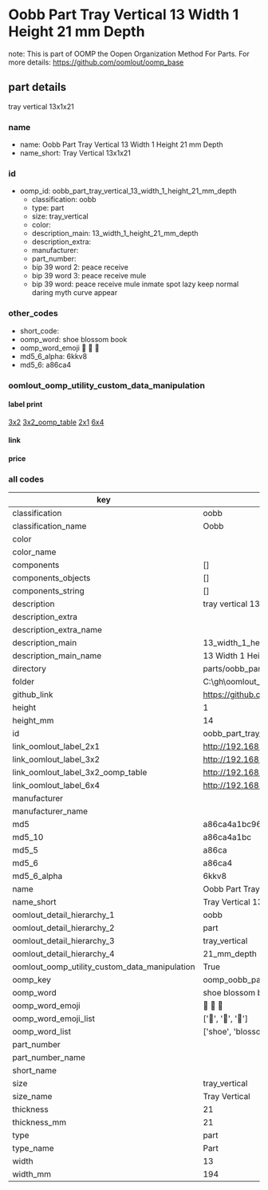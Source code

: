 # Oobb Part Tray Vertical 13 Width 1 Height 21 mm Depth  

note: This is part of OOMP the Oopen Organization Method For Parts. For more details: https://github.com/oomlout/oomp_base

##  part details
  



tray vertical 13x1x21



### name
* name: Oobb Part Tray Vertical 13 Width 1 Height 21 mm Depth
* name_short: Tray Vertical 13x1x21 
### id
* oomp_id: oobb_part_tray_vertical_13_width_1_height_21_mm_depth
  * classification: oobb
  * type: part
  * size: tray_vertical
  * color: 
  * description_main: 13_width_1_height_21_mm_depth
  * description_extra: 
  * manufacturer: 
  * part_number: 
  * bip 39 word 2: peace receive
  * bip 39 word 3: peace receive mule
  * bip 39 word: peace receive mule inmate spot lazy keep normal daring myth curve appear

### other_codes
* short_code: 
* oomp_word: shoe blossom book
* oomp_word_emoji :shoe: :blossom: :book:
* md5_6_alpha: 6kkv8
* md5_6: a86ca4






### oomlout_oomp_utility_custom_data_manipulation
#### label print
[3x2](http://192.168.1.245:1112/?label=oomp%206kkv8)
[3x2_oomp_table](http://192.168.1.108:1112/?label=oomp%206kkv8)
[2x1](http://192.168.1.242:1112/?label=oomp%206kkv8)
[6x4](http://192.168.1.55:1112/?label=oomp%206kkv8)    

#### link

                              

#### price







### all codes 
| key | value |  
| --- | --- |  
| classification | oobb |  
| classification_name | Oobb |  
| color |  |  
| color_name |  |  
| components | [] |  
| components_objects | [] |  
| components_string | [] |  
| description | tray vertical 13x1x21 |  
| description_extra |  |  
| description_extra_name |  |  
| description_main | 13_width_1_height_21_mm_depth |  
| description_main_name | 13 Width 1 Height 21 mm Depth |  
| directory | parts/oobb_part_tray_vertical_13_width_1_height_21_mm_depth |  
| folder | C:\gh\oomlout_oobb_version_4_generated_parts\parts\oobb_part_tray_vertical_13_width_1_height_21_mm_depth |  
| github_link | https://github.com/oomlout/oomlout_oomp_part_src/tree/main/parts/oobb_part_tray_vertical_13_width_1_height_21_mm_depth |  
| height | 1 |  
| height_mm | 14 |  
| id | oobb_part_tray_vertical_13_width_1_height_21_mm_depth |  
| link_oomlout_label_2x1 | http://192.168.1.242:1112/?label=oomp%206kkv8 |  
| link_oomlout_label_3x2 | http://192.168.1.245:1112/?label=oomp%206kkv8 |  
| link_oomlout_label_3x2_oomp_table | http://192.168.1.108:1112/?label=oomp%206kkv8 |  
| link_oomlout_label_6x4 | http://192.168.1.55:1112/?label=oomp%206kkv8 |  
| manufacturer |  |  
| manufacturer_name |  |  
| md5 | a86ca4a1bc962f39f9e9674522ace50e |  
| md5_10 | a86ca4a1bc |  
| md5_5 | a86ca |  
| md5_6 | a86ca4 |  
| md5_6_alpha | 6kkv8 |  
| name | Oobb Part Tray Vertical 13 Width 1 Height 21 mm Depth |  
| name_short | Tray Vertical 13x1x21  |  
| oomlout_detail_hierarchy_1 | oobb |  
| oomlout_detail_hierarchy_2 | part |  
| oomlout_detail_hierarchy_3 | tray_vertical |  
| oomlout_detail_hierarchy_4 | 21_mm_depth |  
| oomlout_oomp_utility_custom_data_manipulation | True |  
| oomp_key | oomp_oobb_part_tray_vertical_13_width_1_height_21_mm_depth |  
| oomp_word | shoe blossom book |  
| oomp_word_emoji | :shoe: :blossom: :book: |  
| oomp_word_emoji_list | [':shoe:', ':blossom:', ':book:'] |  
| oomp_word_list | ['shoe', 'blossom', 'book'] |  
| part_number |  |  
| part_number_name |  |  
| short_name |  |  
| size | tray_vertical |  
| size_name | Tray Vertical |  
| thickness | 21 |  
| thickness_mm | 21 |  
| type | part |  
| type_name | Part |  
| width | 13 |  
| width_mm | 194 |  

